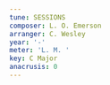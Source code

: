 ```yaml
---
tune: SESSIONS
composer: L. O. Emerson
arranger: C. Wesley
year: '-'
meter: 'L. M. '
key: C Major
anacrusis: 0
---
```

